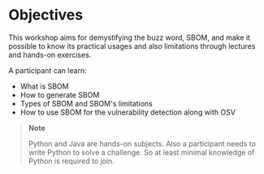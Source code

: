 # Objectives

This workshop aims for demystifying the buzz word, SBOM, and make it possible to know its practical usages and also limitations through lectures and hands-on exercises.

A participant can learn:

- What is SBOM
- How to generate SBOM
- Types of SBOM and SBOM's limitations
- How to use SBOM for the vulnerability detection along with OSV

> **Note**
>
> Python and Java are hands-on subjects. Also a participant needs to write Python to solve a challenge. So at least minimal knowledge of Python is required to join.
